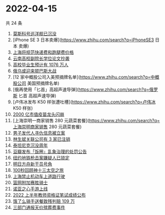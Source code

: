 # 2022-04-15

共 24 条

<!-- BEGIN -->
<!-- 最后更新时间 Fri Apr 15 2022 10:52:14 GMT+0800 (China Standard Time) -->

1. [莫斯科号巡洋舰已沉没](https://www.zhihu.com/search?q=莫斯科号巡洋舰)
1. [iPhone SE 3 日本卖爆](https://www.zhihu.com/search?q=iPhoneSE3 日本 卖爆)
1. [上海将规范快递费和跑腿费价格](https://www.zhihu.com/search?q=上海快递费价格)
1. [云南高校副院长学位论文抄袭](https://www.zhihu.com/search?q=云南高校副院长抄袭)
1. [高校毕业生预计有 1076 万人](https://www.zhihu.com/search?q=高校毕业生数量)
1. [俄乌或迎来顿巴斯大战](https://www.zhihu.com/search?q=顿巴斯大战)
1. [12 家中概股公司入美预摘牌名单](https://www.zhihu.com/search?q=中概股公司 美国预摘牌名单)
1. [俄再使用「匕首」高超声速导弹](https://www.zhihu.com/search?q=俄罗斯 匕首 高超声速导弹)
1. [卢伟冰发布 K50 样张遭吐槽](https://www.zhihu.com/search?q=卢伟冰 K50 样张)
1. [2000 亿市值疫苗龙头闪崩](https://www.zhihu.com/search?q=疫苗龙头智飞生物)
1. [上海崇明一商家销售 280 元蔬菜套餐](https://www.zhihu.com/search?q=上海崇明商家销售 280 元蔬菜套餐)
1. [男子发代人寻仇信息被立案](https://www.zhihu.com/search?q=男子发代人寻仇信息)
1. [林生斌关联公司有 3 家已注销](https://www.zhihu.com/search?q=林生斌关联公司已注销)
1. [泰坦尼克沉没周年](https://www.zhihu.com/search?q=泰坦尼克号)
1. [豆瓣发布「饭圈」乱象治理的处罚公告](https://www.zhihu.com/search?q=豆瓣发布处罚公告)
1. [纽约地铁枪击案嫌疑人已锁定](https://www.zhihu.com/search?q=纽约地铁枪击案)
1. [明日方舟新干员号角](https://www.zhihu.com/search?q=明日方舟新六星号角)
1. [100秒回顾神十三太空之旅](https://www.zhihu.com/search?q=神十三回家)
1. [上海禁止机动车上道路行驶](https://www.zhihu.com/search?q=上海疫情防控)
1. [篮网附加赛胜骑士](https://www.zhihu.com/search?q=篮网附加赛)
1. [诺亚之心手游上线](https://www.zhihu.com/search?q=诺亚之心)
1. [2022 上半年教师资格证笔试成绩公布](https://www.zhihu.com/search?q=教师资格证笔试成绩公布)
1. [饿了么骑手送餐致残判赔 109 万](https://www.zhihu.com/search?q=饿了么骑手)
1. [三部门通报天价殡葬费事件](https://www.zhihu.com/search?q=天价殡葬费)

<!-- END -->
